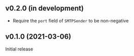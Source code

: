 v0.2.0 (in development)
-----------------------
- Require the `port` field of `SMTPSender` to be non-negative

v0.1.0 (2021-03-06)
-------------------
Initial release
